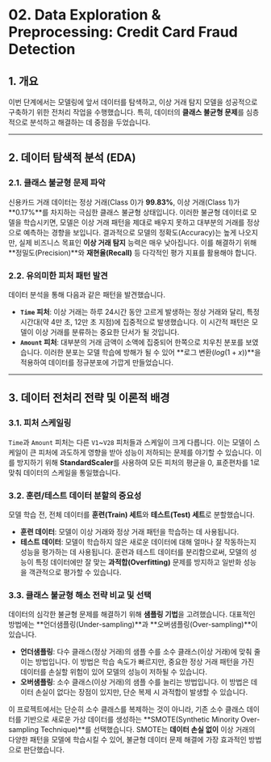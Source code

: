 # 02. Data Exploration & Preprocessing: Credit Card Fraud Detection

## 1. 개요
이번 단계에서는 모델링에 앞서 데이터를 탐색하고, 이상 거래 탐지 모델을 성공적으로 구축하기 위한 전처리 작업을 수행했습니다. 특히, 데이터의 **클래스 불균형 문제**를 심층적으로 분석하고 해결하는 데 중점을 두었습니다.

---

## 2. 데이터 탐색적 분석 (EDA)

### **2.1. 클래스 불균형 문제 파악**
신용카드 거래 데이터는 정상 거래(Class 0)가 **99.83%**, 이상 거래(Class 1)가 **0.17%**를 차지하는 극심한 클래스 불균형 상태입니다. 이러한 불균형 데이터로 모델을 학습시키면, 모델은 이상 거래 패턴을 제대로 배우지 못하고 대부분의 거래를 정상으로 예측하는 경향을 보입니다. 결과적으로 모델의 정확도(Accuracy)는 높게 나오지만, 실제 비즈니스 목표인 **이상 거래 탐지** 능력은 매우 낮아집니다. 이를 해결하기 위해 **정밀도(Precision)**와 **재현율(Recall)** 등 다각적인 평가 지표를 활용해야 합니다.

### **2.2. 유의미한 피처 패턴 발견**
데이터 분석을 통해 다음과 같은 패턴을 발견했습니다.

* **`Time` 피처**: 이상 거래는 하루 24시간 동안 고르게 발생하는 정상 거래와 달리, 특정 시간대(약 4만 초, 12만 초 지점)에 집중적으로 발생했습니다. 이 시간적 패턴은 모델이 이상 거래를 분류하는 중요한 단서가 될 것입니다.
* **`Amount` 피처**: 대부분의 거래 금액이 소액에 집중되어 한쪽으로 치우친 분포를 보였습니다. 이러한 분포는 모델 학습에 방해가 될 수 있어 **로그 변환($log(1+x)$)**을 적용하여 데이터를 정규분포에 가깝게 만들었습니다.

---

## 3. 데이터 전처리 전략 및 이론적 배경

### **3.1. 피처 스케일링**
`Time`과 `Amount` 피처는 다른 `V1`~`V28` 피처들과 스케일이 크게 다릅니다. 이는 모델이 스케일이 큰 피처에 과도하게 영향을 받아 성능이 저하되는 문제를 야기할 수 있습니다. 이를 방지하기 위해 **StandardScaler**를 사용하여 모든 피처의 평균을 0, 표준편차를 1로 맞춰 데이터의 스케일을 통일했습니다.

### **3.2. 훈련/테스트 데이터 분할의 중요성**
모델 학습 전, 전체 데이터를 **훈련(Train) 세트**와 **테스트(Test) 세트**로 분할했습니다.
* **훈련 데이터**: 모델이 이상 거래와 정상 거래 패턴을 학습하는 데 사용됩니다.
* **테스트 데이터**: 모델이 학습하지 않은 새로운 데이터에 대해 얼마나 잘 작동하는지 성능을 평가하는 데 사용됩니다.
훈련과 테스트 데이터를 분리함으로써, 모델의 성능이 특정 데이터에만 잘 맞는 **과적합(Overfitting)** 문제를 방지하고 일반화 성능을 객관적으로 평가할 수 있습니다.

### **3.3. 클래스 불균형 해소 전략 비교 및 선택**
데이터의 심각한 불균형 문제를 해결하기 위해 **샘플링 기법**을 고려했습니다. 대표적인 방법에는 **언더샘플링(Under-sampling)**과 **오버샘플링(Over-sampling)**이 있습니다.

* **언더샘플링**: 다수 클래스(정상 거래)의 샘플 수를 소수 클래스(이상 거래)에 맞춰 줄이는 방법입니다. 이 방법은 학습 속도가 빠르지만, 중요한 정상 거래 패턴을 가진 데이터를 손실할 위험이 있어 모델의 성능이 저하될 수 있습니다.
* **오버샘플링**: 소수 클래스(이상 거래)의 샘플 수를 늘리는 방법입니다. 이 방법은 데이터 손실이 없다는 장점이 있지만, 단순 복제 시 과적합이 발생할 수 있습니다.

이 프로젝트에서는 단순히 소수 클래스를 복제하는 것이 아니라, 기존 소수 클래스 데이터를 기반으로 새로운 가상 데이터를 생성하는 **SMOTE(Synthetic Minority Over-sampling Technique)**를 선택했습니다. SMOTE는 **데이터 손실 없이** 이상 거래의 다양한 패턴을 모델에 학습시킬 수 있어, 불균형 데이터 문제 해결에 가장 효과적인 방법으로 판단했습니다.
